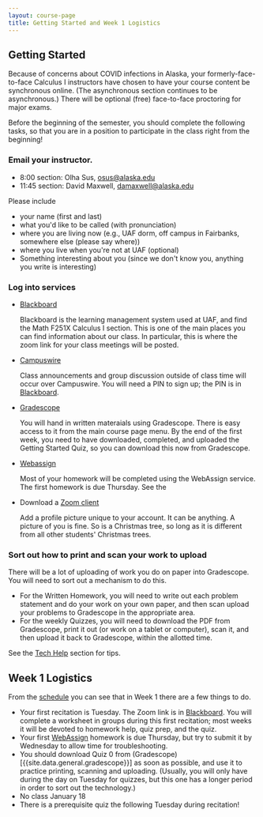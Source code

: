 ```yaml
---
layout: course-page
title: Getting Started and Week 1 Logistics
---
```


## Getting Started

Because of concerns about COVID infections in Alaska, your formerly-face-to-face Calculus I instructors have chosen to have your course content be synchronous online. (The asynchronous section continues to be asynchronous.) There will be optional (free) face-to-face proctoring for major exams.


Before the beginning of the semester, you should complete the following tasks, so that you are in a position to participate in the class right from the beginning!

###  Email your instructor.

- 8:00 section: Olha Sus, osus@alaska.edu
- 11:45 section: David Maxwell, damaxwell@alaska.edu

Please include 

- your name (first and last)
- what you'd like to be called (with pronunciation)
- where you are living now (e.g., UAF dorm, off campus in Fairbanks, somewhere else (please say where))
- where you live when you're not at UAF (optional)
- Something interesting about you (since we don't know you, anything you write is interesting)


### Log into services
    
*   [Blackboard](https://classes.alaska.edu)

    Blackboard is the learning management system used at UAF, and find the Math F251X Calculus I section. This is one of the main places you can find information about our class. In particular, this is where the zoom link for your class meetings will be posted.

*   [Campuswire]({{site.data.general.campuswire}}) 

    Class announcements and group discussion outside of class time will occur over Campuswire.  You will need a PIN to sign up; the PIN is in [Blackboard](http://classes.alaska.edu).

*   [Gradescope]({{site.data.general.gradescope}})

    You will hand in written materaials using Gradescope.  There is easy access to it from the main course page menu. By the end of the first week, you need to have downloaded, completed, and uploaded the Getting Started Quiz, so you can download this now from Gradescope.

*   [Webassign](webassign)

    Most of your homework will be completed using the WebAssign service.  The first homework is due Thursday.  See the 

*   Download a [Zoom client](https://zoom.us)

    Add a profile picture unique to your account. It can be anything.  A picture of you is fine.  So is a Christmas tree, so long as it is different from all other students' Christmas trees.

### Sort out how to print and scan your work to upload 

There will be a lot of uploading of work you do on paper into Gradescope. You will need to sort out a mechanism to do this.

- For the Written Homework, you will need to write out each problem statement and do your work on your own paper, and then scan upload your problems to Gradescope in the appropriate area.
- For the weekly Quizzes, you will need to download the PDF from Gradescope, print it out (or work on a tablet or computer), scan it, and then upload it back to Gradescope, within the allotted time.

See the [Tech Help](techHelp) section for tips.

## Week 1 Logistics

From the [schedule](assets/general/Spring2021/MATH251-Schedule.pdf) you can see that in Week 1 there are a few things to do.

- Your first recitation is Tuesday.  The Zoom link is in [Blackboard](https://classes.alaska.edu). You will complete a worksheet in groups during this first recitation; most weeks it will be devoted to homework help, quiz prep, and the quiz.
- Your first [WebAssign](webassign) homework is due Thursday, but try to submit it by Wednesday to allow time for troubleshooting.
- You should download Quiz 0 from 
(Gradescope)[{{site.data.general.gradescope}}] as soon as possible, and use it to practice printing, scanning and uploading. (Usually, you will only have during the day on Tuesday for quizzes, but this one has a longer period in order to sort out the technology.)
- No class January 18
- There is a prerequisite quiz the following Tuesday during recitation!
